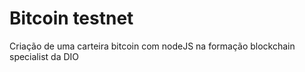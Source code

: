 # Bitcoin testnet

Criação de uma carteira bitcoin com nodeJS na formação blockchain specialist da DIO
